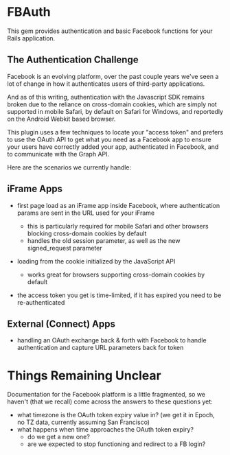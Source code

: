 FBAuth
======

This gem provides authentication and basic Facebook functions for your Rails application.

The Authentication Challenge
----------------------------

Facebook is an evolving platform, over the past couple years we've seen a lot of change in how it authenticates users of
third-party applications.

And as of this writing, authentication with the Javascript SDK remains broken due to the reliance on cross-domain
cookies, which are simply not supported in mobile Safari, by default on Safari for Windows, and reportedly on the
Android Webkit based browser.

This plugin uses a few techniques to locate your "access token" and prefers to use the OAuth API to get what you need as
a Facebook app to ensure your users have correctly added your app, authenticated in Facebook, and to communicate with
the Graph API.

Here are the scenarios we currently handle:

iFrame Apps
-----------

- first page load as an iFrame app inside Facebook, where authentication params are sent in the URL used for your iFrame
  - this is particularly required for mobile Safari and other browsers blocking cross-domain cookies by default
  - handles the old session parameter, as well as the new signed_request parameter

- loading from the cookie initialized by the JavaScript API
  - works great for browsers supporting cross-domain cookies by default

- the access token you get is time-limited, if it has expired you need to be re-authenticated

External (Connect) Apps
-----------------------

- handling an OAuth exchange back & forth with Facebook to handle authentication and capture URL parameters back for
  token

Things Remaining Unclear
========================

Documentation for the Facebook platform is a little fragmented, so we haven't (that we recall) come across the answers
to these questions yet:

- what timezone is the OAuth token expiry value in? (we get it in Epoch, no TZ data, currently assuming San Francisco)
- what happens when time approaches the OAuth token expiry?
    - do we get a new one?
    - are we expected to stop functioning and redirect to a FB login?

